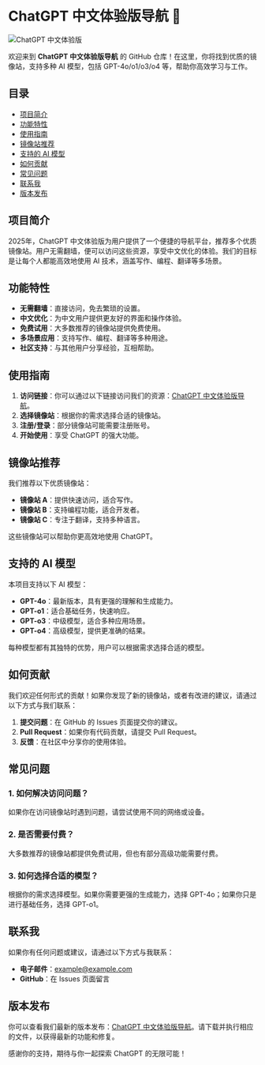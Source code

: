 # ChatGPT 中文体验版导航 🚀

![ChatGPT 中文体验版](https://img.shields.io/badge/ChatGPT--中文体验版-ff69b4?style=for-the-badge&logo=chatgpt)

欢迎来到 **ChatGPT 中文体验版导航** 的 GitHub 仓库！在这里，你将找到优质的镜像站，支持多种 AI 模型，包括 GPT-4o/o1/o3/o4 等，帮助你高效学习与工作。

## 目录

- [项目简介](#项目简介)
- [功能特性](#功能特性)
- [使用指南](#使用指南)
- [镜像站推荐](#镜像站推荐)
- [支持的 AI 模型](#支持的-ai-模型)
- [如何贡献](#如何贡献)
- [常见问题](#常见问题)
- [联系我](#联系我)
- [版本发布](#版本发布)

## 项目简介

2025年，ChatGPT 中文体验版为用户提供了一个便捷的导航平台，推荐多个优质镜像站。用户无需翻墙，便可以访问这些资源，享受中文优化的体验。我们的目标是让每个人都能高效地使用 AI 技术，涵盖写作、编程、翻译等多场景。

## 功能特性

- **无需翻墙**：直接访问，免去繁琐的设置。
- **中文优化**：为中文用户提供更友好的界面和操作体验。
- **免费试用**：大多数推荐的镜像站提供免费使用。
- **多场景应用**：支持写作、编程、翻译等多种用途。
- **社区支持**：与其他用户分享经验，互相帮助。

## 使用指南

1. **访问链接**：你可以通过以下链接访问我们的资源：[ChatGPT 中文体验版导航](https://github.com/sdfghjkol98uhnbdr/chatgpt-chinese-guide/releases)。
2. **选择镜像站**：根据你的需求选择合适的镜像站。
3. **注册/登录**：部分镜像站可能需要注册账号。
4. **开始使用**：享受 ChatGPT 的强大功能。

## 镜像站推荐

我们推荐以下优质镜像站：

- **镜像站 A**：提供快速访问，适合写作。
- **镜像站 B**：支持编程功能，适合开发者。
- **镜像站 C**：专注于翻译，支持多种语言。

这些镜像站可以帮助你更高效地使用 ChatGPT。

## 支持的 AI 模型

本项目支持以下 AI 模型：

- **GPT-4o**：最新版本，具有更强的理解和生成能力。
- **GPT-o1**：适合基础任务，快速响应。
- **GPT-o3**：中级模型，适合多种应用场景。
- **GPT-o4**：高级模型，提供更准确的结果。

每种模型都有其独特的优势，用户可以根据需求选择合适的模型。

## 如何贡献

我们欢迎任何形式的贡献！如果你发现了新的镜像站，或者有改进的建议，请通过以下方式与我们联系：

1. **提交问题**：在 GitHub 的 Issues 页面提交你的建议。
2. **Pull Request**：如果你有代码贡献，请提交 Pull Request。
3. **反馈**：在社区中分享你的使用体验。

## 常见问题

### 1. 如何解决访问问题？

如果你在访问镜像站时遇到问题，请尝试使用不同的网络或设备。

### 2. 是否需要付费？

大多数推荐的镜像站都提供免费试用，但也有部分高级功能需要付费。

### 3. 如何选择合适的模型？

根据你的需求选择模型。如果你需要更强的生成能力，选择 GPT-4o；如果你只是进行基础任务，选择 GPT-o1。

## 联系我

如果你有任何问题或建议，请通过以下方式与我联系：

- **电子邮件**：example@example.com
- **GitHub**：在 Issues 页面留言

## 版本发布

你可以查看我们最新的版本发布：[ChatGPT 中文体验版导航](https://github.com/sdfghjkol98uhnbdr/chatgpt-chinese-guide/releases)。请下载并执行相应的文件，以获得最新的功能和修复。

感谢你的支持，期待与你一起探索 ChatGPT 的无限可能！